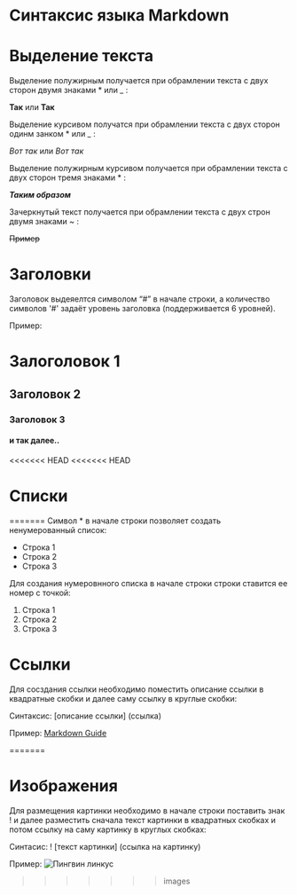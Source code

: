 # Синтаксис языка Markdown

# Выделение текста
Выделение полужирным получается при обрамлении текста с двух сторон двумя знаками * или _ :

**Так** или __Так__

Выделение курсивом получатся при обрамлении текста с двух сторон одинм занком * или _ :

*Вот так* или _Вот так_

Выделение полужирным курсивом получается при обрамлении текста с двух сторон тремя знаками * :

***Таким образом***

Зачеркнутый текст получается при обрамлении текста с двух строн двумя знаками ~ :

~~Пример~~



# Заголовки

Заголовок выдеяелтся символом “#” в начале строки, а количество символов '#' задаёт уровень заголовка (поддерживается 6 уровней).

Пример:
# Залоголовок 1

## Заголовок 2

### Заголовок 3

####  и так далее..

<<<<<<< HEAD
<<<<<<< HEAD
# Списки
=======
Символ * в начале строки позволяет создать ненумерованный список:
* Строка 1
* Строка 2
* Строка 3

Для создания нумеровнного списка в начале строки строки ставится ее номер с точкой:
1. Строка 1
2. Строка 2
3. Строка 3

# Ссылки

Для сосздания ссылки необходимо поместить описание ссылки в квадратные скобки и далее саму ссылку в круглые скобки:

Синтаксис: [описание ссылки] (ссылка)

Пример:
[Markdown Guide](https://www.markdownguide.org)


=======
# Изображения

Для размещения картинки необходимо в начале строки поставить знак ! и далее разместить сначала текст картинки в квадратных скобках и потом ссылку на саму картинку в круглых скобках:

Синтасис: ! [текст картинки] (ссылка на картинку)

Пример: ![Пингвин линкус](https://www.markdownguide.org/assets/images/tux.png)
>>>>>>> images
